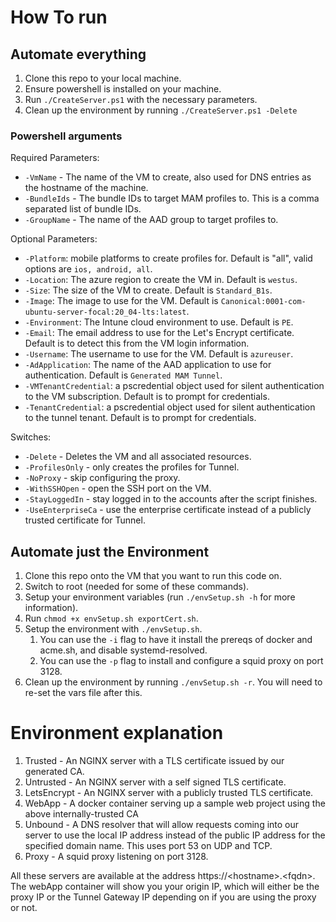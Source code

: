 # How To run

## Automate everything

1. Clone this repo to your local machine.
2. Ensure powershell is installed on your machine.
3. Run `./CreateServer.ps1` with the necessary parameters.
4. Clean up the environment by running `./CreateServer.ps1 -Delete`

### Powershell arguments

Required Parameters:

- `-VmName` - The name of the VM to create, also used for DNS entries as the hostname of the machine.
- `-BundleIds` - The bundle IDs to target MAM profiles to. This is a comma separated list of bundle IDs.
- `-GroupName` - The name of the AAD group to target profiles to.

Optional Parameters:

- `-Platform`: mobile platforms to create profiles for. Default is "all", valid options are `ios, android, all`.
- `-Location`: The azure region to create the VM in. Default is `westus`.
- `-Size`: The size of the VM to create. Default is `Standard_B1s`.
- `-Image`: The image to use for the VM. Default is `Canonical:0001-com-ubuntu-server-focal:20_04-lts:latest`.
- `-Environment`: The Intune cloud environment to use. Default is `PE`.
- `-Email`: The email address to use for the Let's Encrypt certificate. Default is to detect this from the VM login information.
- `-Username`: The username to use for the VM. Default is `azureuser`.
- `-AdApplication`: The name of the AAD application to use for authentication. Default is `Generated MAM Tunnel`.
- `-VMTenantCredential`: a pscredential object used for silent authentication to the VM subscription. Default is to prompt for credentials.
- `-TenantCredential`: a pscredential object used for silent authentication to the tunnel tenant. Default is to prompt for credentials.

Switches:

- `-Delete` - Deletes the VM and all associated resources.
- `-ProfilesOnly` - only creates the profiles for Tunnel.
- `-NoProxy` - skip configuring the proxy.
- `-WithSSHOpen` - open the SSH port on the VM.
- `-StayLoggedIn` - stay logged in to the accounts after the script finishes.
- `-UseEnterpriseCa` - use the enterprise certificate instead of a publicly trusted certificate for Tunnel.

## Automate just the Environment

1. Clone this repo onto the VM that you want to run this code on.
2. Switch to root (needed for some of these commands).
3. Setup your environment variables (run `./envSetup.sh -h` for more information).
4. Run `chmod +x envSetup.sh exportCert.sh`.
5. Setup the environment with `./envSetup.sh`. 
   1. You can use the `-i` flag to have it install the prereqs of docker and acme.sh, and disable systemd-resolved.
   2. You can use the `-p` flag to install and configure a squid proxy on port 3128.
6. Clean up the environment by running `./envSetup.sh -r`. You will need to re-set the vars file after this. 

# Environment explanation

1. Trusted - An NGINX server with a TLS certificate issued by our generated CA.
2. Untrusted - An NGINX server with a self signed TLS certificate.
3. LetsEncrypt - An NGINX server with a publicly trusted TLS certificate.
4. WebApp - A docker container serving up a sample web project using the above internally-trusted CA
5. Unbound - A DNS resolver that will allow requests coming into our server to use the local IP address instead of the public IP address for the specified domain name. This uses port 53 on UDP and TCP.
6. Proxy - A squid proxy listening on port 3128.

All these servers are available at the address https://\<hostname\>.\<fqdn\>. The webApp container will show you your origin IP, which will either be the proxy IP or the Tunnel Gateway IP depending on if you are using the proxy or not.